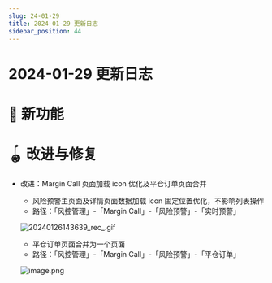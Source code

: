 ```yaml
---
slug: 24-01-29
title: 2024-01-29 更新日志
sidebar_position: 44
---
```



# 2024-01-29 更新日志


# 🎉 新功能


# 🪀 改进与修复

- 改进：Margin Call 页面加载 icon 优化及平仓订单页面合并
    - 风险预警主页面及详情页面数据加载 icon 固定位置优化，不影响列表操作
    - 路径：「风控管理」-「Margin Call」-「风险预警」-「实时预警」

    ![20240126143639_rec_.gif](/assets/ec5e2138074ec83df2073761ef3337c3.gif)

    - 平仓订单页面合并为一个页面
    - 路径：「风控管理」-「Margin Call」-「风险预警」-「平仓订单」

    ![image.png](/assets/930fb3067d69272f0eb0bd4933d965ce.png)


